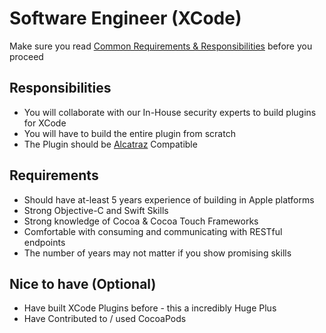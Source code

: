 # Software Engineer (XCode)

Make sure you read [Common Requirements & Responsibilities](https://github.com/appknox/careers#common-requirements--responsibilities) before you proceed

## Responsibilities

* You will collaborate with our In-House security experts to build plugins for XCode
* You will have to build the entire plugin from scratch
* The Plugin should be [Alcatraz](http://alcatraz.io/) Compatible


## Requirements

* Should have at-least 5 years experience of building in Apple platforms
* Strong Objective-C and Swift Skills
* Strong knowledge of Cocoa & Cocoa Touch Frameworks
* Comfortable with consuming and communicating with RESTful endpoints
* The number of years may not matter if you show promising skills


## Nice to have (Optional)

* Have built XCode Plugins before - this a incredibly Huge Plus
* Have Contributed to / used CocoaPods
